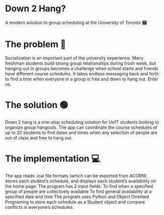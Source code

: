 # Down 2 Hang?
A modern solution to group scheduling at the University of Toronto 🏙️

# The problem 🔴
Socialization is an important part of the university experience. Many freshman students build strong group relationships during frosh week, but hanging out in groups becomes a challenge when school starts and friends have different course schedules. It takes endless messaging back and forth to find a time when everyone in a group is free and down to hang out. Enter us.

# The solution 🟢
Down 2 hang is a one-stop scheduling solution for UofT students looking to organize group hangouts. The app can coordinate the course schedules of up to 20 students to find dates and times when any selection of people are out of class and free to hang out.

# The implementation 💻
The app reads .ical file formats (which can be exported from ACORN), stores each student’s schedule, and displays each student’s availability on the home page. The program has 2 input fields:
    To find when a specified group of people are collectively available
    To find general availability at a specified date and time
The program uses Python and Object Oriented Programing to store each schedule as a Student object and compare conflicts in everyone’s schedules.
